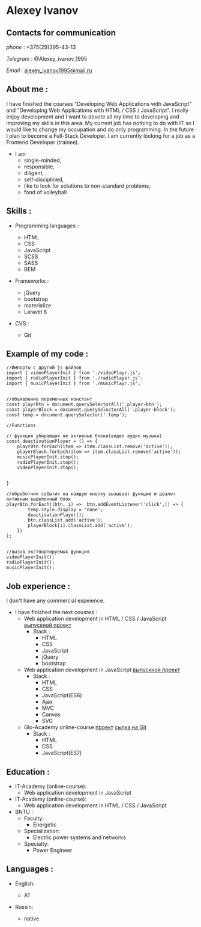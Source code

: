 # Alexey Ivanov

## Contacts for communication

_phone_ : +375(29)395-43-13

_Telegram_ : @Alexey_ivanov_1995

_Email_ : alexey_ivanov1995@mail.ru

## About me :

I have finished the courses "Developing Web Applications with JavaScript" and "Developing Web Applications with HTML / CSS / JavaScript". I really enjoy development and I want to devote all my time to developing and improving my skills in this area. My current job has nothing to do with IT so I would like to change my occupation and do only programming. In the future I plan to become a Full-Stack Developer. I am currently looking for a job as a Frontend Developer (trainee).

- I am
  - single-minded,
  - responsible,
  - diligent,
  - self-disciplined,
  - like to look for solutions to non-standard problems,
  - fond of volleyball

## Skills :

- Programming languages :

  - HTML
  - CSS
  - JavaScript
  - SCSS 
  - SASS
  - BEM

- Frameworks :

  - jQuery
  - bootstrap
  - materialize
  - Laravel 8

- CVS :
  - Git

## Example of my code :

```
//Импорты с другий js файлов
import { videoPlayerInit } from './videoPlayr.js';
import { radioPlayerInit } from './radioPlayer.js';
import { musicPlayerInit } from './musicPlayr.js';


//объявление переменных констант
const playrBtn = document.querySelectorAll('.player-btn');
const playerBlock = document.querySelectorAll('.player-block');
const temp = document.querySelector('.temp');

//Functions

// функция убирающая не активные блоки(видео аудио музыка)
const deactivationPlayer = () => {
    playrBtn.forEach(item => item.classList.remove('active'));
    playerBlock.forEach(item => item.classList.remove('active'));
    musicPlayerInit.stop();
    radioPlayerInit.stop();
    videoPlayerInit.stop();


}

//обработчик события на каждую кнопку вызывает функцию и деалет активным выделенный блок
playrBtn.forEach((btn, i) =>  btn.addEventListener('click',() => {
        temp.style.display = 'none';
        deactivationPlayer();
        btn.classList.add('active');
        playerBlock[i].classList.add('active');
    })
);


//вызов экстпортируемых функция
videoPlayerInit();
radioPlayerInit();
musicPlayerInit();
```

## Job experience :

I don't have any commercial expeience.

- I have finished the next cousres :
  - Web application development in HTML / CSS / JavaScript [выпускной проект](http://fe.it-academy.by/Sites/0031009/proekt/home/index.html)
    - Stack :
      - HTML
      - CSS
      - JavaScript
      - jQuery
      - bootstrap
  - Web application development in JavaScript [выпускной проект](http://fe.it-academy.by/Sites/0031009/proektJS/index.html)
    - Stack :
      - HTML
      - CSS
      - JavaScript(ES6)
      - Ajax
      - MVC
      - Canvas
      - SVG
  - Glo-Academy online-course [проект](http://fe.it-academy.by/Sites/0030999/Portfolio/index.html) [сылка на Git](https://github.com/skibyks/-Tunes_project)
    - Stack :
      - HTML
      - CSS
      - JavaScript(ES7)

## Education :

- IT-Academy (online-course):
  - Web application development in JavaScript
- IT-Academy (online-course):
  - Web application development in HTML / CSS / JavaScript
- BNTU :
  - Faculty:
    - Energetic
  - Specialization:
    - Electric power systems and networks
  - Specialty:
    - Power Engineer

## Languages :

- English:

  - A1

- Russin:
  - native
